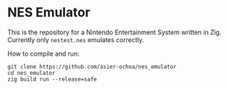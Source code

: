 # NES Emulator
This is the repository for a Nintendo Entertainment System written in Zig. Currently only `nestest.nes` emulates correctly.

How to compile and run:
```
git clone https://github.com/asier-ochoa/nes_emulator
cd nes_emulator
zig build run --release=safe
```
